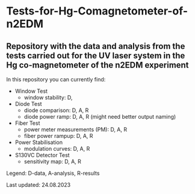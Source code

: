 # Tests-for-Hg-Comagnetometer-of-n2EDM
## Repository with the data and analysis from the tests carried out for the UV laser system in the Hg co-magnetometer of the n2EDM experiment

In this repository you can currently find:
- Window Test
  - window stability: D, 
- Diode Test
  - diode comparison: D, A, R
  - diode power ramp: D, A, R (might need better output naming)
- Fiber Test
  - power meter measurements (PM): D, A, R
  - fiber power rampup: D, A, R 
- Power Stabilisation
  - modulation curves: D, A, R
- S130VC Detector Test
  - sensitivity map: D, A, R

Legend: D-data, A-analysis, R-results

Last updated: 24.08.2023
